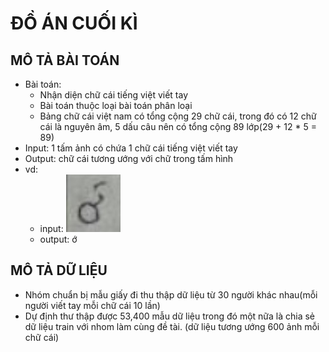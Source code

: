 # ĐỒ ÁN CUỐI KÌ 
## MÔ TẢ BÀI TOÁN
* Bài toán: 
    * Nhận diện chữ cái tiếng việt viết tay
    *  Bài toán thuộc loại bài toán phân loại
    *  Bảng chữ cái việt nam có tổng cộng 29 chữ cái, trong đó có 12 chữ cái là nguyên âm, 5 dấu câu nên có tổng cộng 89 lớp(29 + 12 * 5 = 89)
* Input: 1 tấm ảnh có chứa 1 chữ cái tiếng việt viết tay
* Output: chữ cái tương ướng với chữ trong tấm hình
* vd:
    * input: 
     ![picture](https://raw.githubusercontent.com/DangMinh21/CS114.L22.KHCL/main/hinh_anh/Screenshot%202021-06-07%20173214.jpg)
    * output: ớ

##  MÔ TẢ DỮ LIỆU
* Nhóm chuẩn bị mẫu giấy đi thu thập dữ liệu từ 30 người khác nhau(mỗi người viết tay mỗi chữ cái 10 lần)
* Dự định thư thập được 53,400 mẫu dữ liệu trong đó một nữa là chia sẻ dữ liệu train với nhom làm cùng đề tài. (dữ liệu tương ướng 600 ảnh mỗi chữ cái)
